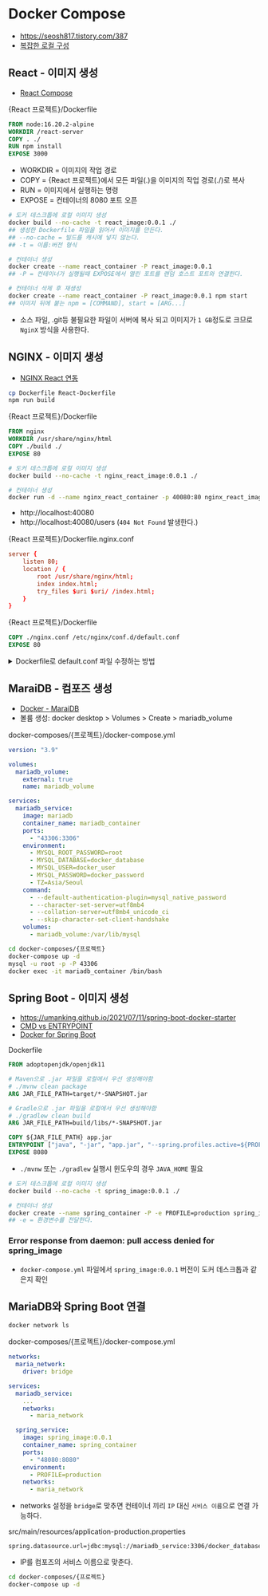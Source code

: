 # Docker Compose
* https://seosh817.tistory.com/387
* [복잡한 로컬 구성](https://dev.gmarket.com/72)

## React - 이미지 생성
* [React Compose](https://night-knight.tistory.com/entry/Docker-1-React%EB%A1%9C-Docker-%EC%8B%A4%ED%96%89%EC%8B%9C%EC%BC%9C%EB%B3%B4%EA%B8%B0-Docker-compose)

{React 프로젝트}/Dockerfile
```Dockerfile
FROM node:16.20.2-alpine
WORKDIR /react-server
COPY . ./
RUN npm install
EXPOSE 3000
```
* WORKDIR = 이미지의 작업 경로
* COPY = {React 프로젝트}에서 모든 파일(.)을 이미지의 작업 경로(./)로 복사
* RUN = 이미지에서 실행하는 명령
* EXPOSE = 컨테이너의 8080 포트 오픈

```sh
# 도커 데스크톱에 로컬 이미지 생성
docker build --no-cache -t react_image:0.0.1 ./
## 생성한 Dockerfile 파일을 읽어서 이미지를 만든다.
## --no-cache = 빌드를 캐시에 넣지 않는다.
## -t = 이름:버전 형식

# 컨테이너 생성
docker create --name react_container -P react_image:0.0.1
## -P = 컨테이너가 실행될때 EXPOSE에서 열린 포트를 랜덤 호스트 포트와 연결한다.

# 컨테이너 삭제 후 재생성
docker create --name react_container -P react_image:0.0.1 npm start
## 이미지 뒤에 붙는 npm = [COMMAND], start = [ARG...]
```
* 소스 파일, .git등 불필요한 파일이 서버에 복사 되고 이미지가 `1 GB`정도로 크므로 `NginX` 방식을 사용한다.

## NGINX - 이미지 생성
* [NGINX React 연동](https://stackoverflow.com/questions/45598779/react-router-browserrouter-leads-to-404-not-found-nginx-error-when-going-to)
```sh
cp Dockerfile React-Dockerfile
npm run build
```

{React 프로젝트}/Dockerfile
```Dockerfile
FROM nginx
WORKDIR /usr/share/nginx/html
COPY ./build ./
EXPOSE 80
```
```sh
# 도커 데스크톱에 로컬 이미지 생성
docker build --no-cache -t nginx_react_image:0.0.1 ./

# 컨테이너 생성
docker run -d --name nginx_react_container -p 40080:80 nginx_react_image:0.0.1
```
* http://localhost:40080
* http://localhost:40080/users (`404 Not Found` 발생한다.)

{React 프로젝트}/Dockerfile.nginx.conf
```conf
server {
    listen 80;
    location / {
        root /usr/share/nginx/html;
        index index.html;
        try_files $uri $uri/ /index.html;
    }
}
```
{React 프로젝트}/Dockerfile
```Dockerfile
COPY ./nginx.conf /etc/nginx/conf.d/default.conf
EXPOSE 80
```

<details><summary>Dockerfile로 default.conf 파일 수정하는 방법</summary>

  {React 프로젝트}/Dockerfile
  ```Dockerfile
  RUN echo '\
  server {\n\
      listen 80;\n\
      location / {\n\
          root /usr/share/nginx/html;\n\
          index index.html;\n\
          try_files $uri $uri/ /index.html;\n\
      }\n\
  }'\
  > /etc/nginx/conf.d/default.conf
  
  EXPOSE 80
  ```
  * `>> /etc/nginx/conf.d/default.conf` 이렇게 수정하면 이전 파일에 추가하고
  * `> /etc/nginx/conf.d/default.conf` 이렇게 하면 이전 파일을 덮어씌운다.
</details>

## MaraiDB - 컴포즈 생성
* [Docker - MaraiDB](https://velog.io/@jkjan/Docker-MySQL-%EC%9B%90%EA%B2%A9-%EC%A0%91%EC%86%8D)
* 볼륨 생성: docker desktop > Volumes > Create > mariadb_volume

docker-composes/{프로젝트}/docker-compose.yml
```yml
version: "3.9"

volumes:
  mariadb_volume:
    external: true
    name: mariadb_volume

services:
  mariadb_service:
    image: mariadb
    container_name: mariadb_container
    ports:
      - "43306:3306"
    environment:
      - MYSQL_ROOT_PASSWORD=root
      - MYSQL_DATABASE=docker_database
      - MYSQL_USER=docker_user
      - MYSQL_PASSWORD=docker_password
      - TZ=Asia/Seoul
    command:
      - --default-authentication-plugin=mysql_native_password
      - --character-set-server=utf8mb4
      - --collation-server=utf8mb4_unicode_ci
      - --skip-character-set-client-handshake
    volumes:
      - mariadb_volume:/var/lib/mysql
```

```sh
cd docker-composes/{프로젝트}
docker-compose up -d
mysql -u root -p -P 43306
docker exec -it mariadb_container /bin/bash
```

## Spring Boot - 이미지 생성
* https://umanking.github.io/2021/07/11/spring-boot-docker-starter
* [CMD vs ENTRYPOINT](https://velog.io/@dachae/Docker-5-Dockerfile-%EC%9C%A0%EC%9D%98%EC%82%AC%ED%95%AD)
* [Docker for Spring Boot](https://spring.io/guides/topicals/spring-boot-docker)

Dockerfile
```Dockerfile
FROM adoptopenjdk/openjdk11

# Maven으로 .jar 파일을 로컬에서 우선 생성해야함
# ./mvnw clean package
ARG JAR_FILE_PATH=target/*-SNAPSHOT.jar

# Gradle으로 .jar 파일을 로컬에서 우선 생성해야함
# ./gradlew clean build
ARG JAR_FILE_PATH=build/libs/*-SNAPSHOT.jar

COPY ${JAR_FILE_PATH} app.jar
ENTRYPOINT ["java", "-jar", "app.jar", "--spring.profiles.active=${PROFILE}"]
EXPOSE 8080
```
* `./mvnw` 또는 `./gradlew` 실행시 윈도우의 경우 `JAVA_HOME` 필요

```sh
# 도커 데스크톱에 로컬 이미지 생성
docker build --no-cache -t spring_image:0.0.1 ./

# 컨테이너 생성
docker create --name spring_container -P -e PROFILE=production spring_image:0.0.1
## -e = 환경변수를 전달한다.
```

### Error response from daemon: pull access denied for spring_image
* `docker-compose.yml` 파일에서 `spring_image:0.0.1` 버전이 도커 데스크톱과 같은지 확인

## MariaDB와 Spring Boot 연결
```sh
docker network ls
```

docker-composes/{프로젝트}/docker-compose.yml
```yml
networks:
  maria_network:
    driver: bridge

services:
  mariadb_service:
    ...
    networks:
      - maria_network

  spring_service:
    image: spring_image:0.0.1
    container_name: spring_container
    ports:
      - "48080:8080"
    environment:
      - PROFILE=production
    networks:
      - maria_network
```
* networks 설정을 `bridge`로 맞추면 컨테이너 끼리 `IP` 대신 `서비스 이름`으로 연결 가능하다.

src/main/resources/application-production.properties
```properties
spring.datasource.url=jdbc:mysql://mariadb_service:3306/docker_database
```
* IP를 컴포즈의 서비스 이름으로 맞춘다.

```sh
cd docker-composes/{프로젝트}
docker-compose up -d
```
